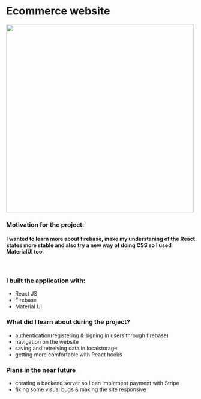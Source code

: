 # **Ecommerce website**

<div display="flex">
<img src="https://user-images.githubusercontent.com/102076693/227222915-17cee5b5-adc1-48ce-b2d1-7a4ea7fb8187.jpg" width="500px">
</div>


### **Motivation for the project:**

#### I wanted to learn more about firebase, make my understaning of the React states more stable and also try a new way of doing CSS so I used MaterialUI too.

</br>

### I built the application with: 
- React JS
- Firebase
- Material UI

### **What did I learn about during the project?**

- authentication(registering & signing in users through firebase)
- navigation on the website
- saving and retreiving data in localstorage
- getting more comfortable with React hooks

### **Plans in the near future**
- creating a backend server so I can implement payment with Stripe
- fixing some visual bugs & making the site responsive
